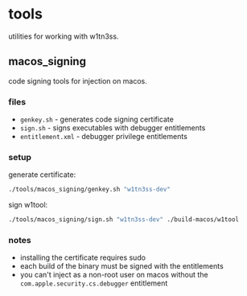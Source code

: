 # tools

utilities for working with w1tn3ss.

## macos_signing

code signing tools for injection on macos.

### files

- `genkey.sh` - generates code signing certificate
- `sign.sh` - signs executables with debugger entitlements  
- `entitlement.xml` - debugger privilege entitlements

### setup

generate certificate:
```sh
./tools/macos_signing/genkey.sh "w1tn3ss-dev"
```

sign w1tool:
```sh
./tools/macos_signing/sign.sh "w1tn3ss-dev" ./build-macos/w1tool
```

### notes

- installing the certificate requires sudo
- each build of the binary must be signed with the entitlements
- you can't inject as a non-root user on macos without the `com.apple.security.cs.debugger` entitlement
